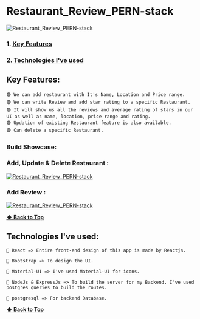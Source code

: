 # Restaurant_Review_PERN-stack

![Restaurant_Review_PERN-stack](https://user-images.githubusercontent.com/46050946/150161922-bbbe98c2-072f-4bef-bce0-44fab7c77c05.png)

### 1. [Key Features](#key-features) 
### 2. [Technologies I've used](#technologies-ive-used)


## Key Features:

    🟢 We can add restaurant with It's Name, Location and Price range.
    🟢 We can write Review and add star rating to a specific Restaurant. 
    🟢 It will show us all the reviews and average rating of stars in our UI as well as name, location, price range and rating.
    🟢 Updation of existing Restaurant feature is also available.
    🟢 Can delete a specific Restaurant.
    
   ### Build Showcase:
    
   ### Add, Update & Delete Restaurant :
   [![Restaurant_Review_PERN-stack](https://user-images.githubusercontent.com/46050946/150161922-bbbe98c2-072f-4bef-bce0-44fab7c77c05.png)](https://user-images.githubusercontent.com/46050946/150159718-72ce035f-061f-433c-9b76-3fdffe5008f5.mp4)

   ### Add Review :
   [![Restaurant_Review_PERN-stack](https://user-images.githubusercontent.com/46050946/150161922-bbbe98c2-072f-4bef-bce0-44fab7c77c05.png)](https://user-images.githubusercontent.com/46050946/150160759-0e0a61e9-800d-442a-8675-1684d485cef0.mp4)


   **[⬆ Back to Top](#Restaurant_Review_PERN-stack)**
    
    
## Technologies I've used:

    🔷 React => Entire front-end design of this app is made by Reactjs.

    🔷 Bootstrap => To design the UI.

    🔷 Material-UI => I've used Material-UI for icons.

    🔷 NodeJs & ExpressJs => To build the server for my Backend. I've used postgres queries to build the routes.
    
    🔷 postgresql => For backend Database.

    
  **[⬆ Back to Top](#Restaurant_Review_PERN-stack)**
    
